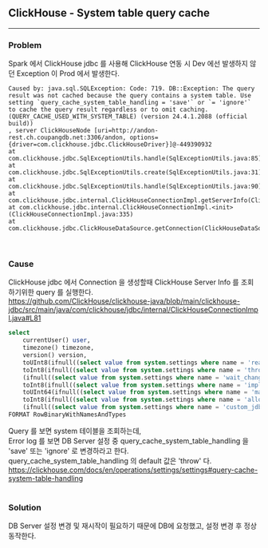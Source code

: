 ## ClickHouse - System table query cache
 
---
### Problem
Spark 에서 ClickHouse jdbc 를 사용해 ClickHouse 연동 시 Dev 에선 발생하지 않던 Exception 이 Prod 에서 발생한다.
 ```
 Caused by: java.sql.SQLException: Code: 719. DB::Exception: The query result was not cached because the query contains a system table. Use setting `query_cache_system_table_handling = 'save'` or `= 'ignore'` to cache the query result regardless or to omit caching. (QUERY_CACHE_USED_WITH_SYSTEM_TABLE) (version 24.4.1.2088 (official build))
 , server ClickHouseNode [uri=http://andon-rest.ch.coupangdb.net:3306/andon, options={driver=com.clickhouse.jdbc.ClickHouseDriver}]@-449390932
 at com.clickhouse.jdbc.SqlExceptionUtils.handle(SqlExceptionUtils.java:85)
 at com.clickhouse.jdbc.SqlExceptionUtils.create(SqlExceptionUtils.java:31)
 at com.clickhouse.jdbc.SqlExceptionUtils.handle(SqlExceptionUtils.java:90)
 at com.clickhouse.jdbc.internal.ClickHouseConnectionImpl.getServerInfo(ClickHouseConnectionImpl.java:131)
 at com.clickhouse.jdbc.internal.ClickHouseConnectionImpl.<init>(ClickHouseConnectionImpl.java:335)
 at com.clickhouse.jdbc.ClickHouseDataSource.getConnection(ClickHouseDataSource.java:46)
 ```
 <br/>

### Cause
ClickHouse jdbc 에서 Connection 을 생성할때 ClickHouse Server Info 를 조회하기위한 query 를 실행한다.  
https://github.com/ClickHouse/clickhouse-java/blob/main/clickhouse-jdbc/src/main/java/com/clickhouse/jdbc/internal/ClickHouseConnectionImpl.java#L81

 ```SQL
 select
     currentUser() user,
     timezone() timezone,
     version() version,
     toUInt8(ifnull((select value from system.settings where name = 'readonly'), '0')) as readonly,
     toInt8(ifnull((select value from system.settings where name = 'throw_on_unsupported_query_inside_transaction'), '-1')) as throw_on_unsupported_query_inside_transaction,
     (ifnull((select value from system.settings where name = 'wait_changes_become_visible_after_commit_mode'), '')) as wait_changes_become_visible_after_commit_mode,
     toInt8(ifnull((select value from system.settings where name = 'implicit_transaction'), '-1')) as implicit_transaction,
     toUInt64(ifnull((select value from system.settings where name = 'max_insert_block_size'), '0')) as max_insert_block_size,
     toInt8(ifnull((select value from system.settings where name = 'allow_experimental_lightweight_delete'), '-1')) as allow_experimental_lightweight_delete,
     (ifnull((select value from system.settings where name = 'custom_jdbc_config'), '')) as custom_jdbc_config
 FORMAT RowBinaryWithNamesAndTypes
 ```
Query 를 보면 system 테이블을 조회하는데,  
Error log 를 보면 DB Server 설정 중 query_cache_system_table_handling 을 'save' 또는 'ignore' 로 변경하라고 한다.  
query_cache_system_table_handling 의 default 값은 'throw' 다.  
https://clickhouse.com/docs/en/operations/settings/settings#query-cache-system-table-handling
<br/>
<br/>

### Solution
DB Server 설정 변경 및 재시작이 필요하기 때문에 DB에 요청했고, 설정 변경 후 정상 동작한다.
<br/>
<br/>
<br/>